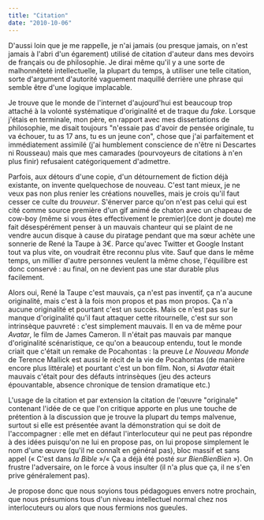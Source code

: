 ```yaml
---
title: "Citation"
date: "2010-10-06"
---
```


D'aussi loin que je me rappelle, je n'ai jamais (ou presque jamais, on n'est jamais à l'abri d'un égarement) utilisé de citation d'auteur dans mes devoirs de français ou de philosophie. Je dirai même qu'il y a une sorte de malhonnêteté intellectuelle, la plupart du temps, à utiliser une telle citation, sorte d'argument d'autorité vaguement maquillé derrière une phrase qui semble être d'une logique implacable.

Je trouve que le monde de l'internet d'aujourd'hui est beaucoup trop attaché à la volonté systématique d'originalité et de traque du _fake_. Lorsque j'étais en terminale, mon père, en rapport avec mes dissertations de philosophie, me disait toujours "n'essaie pas d'avoir de pensée originale, tu va échouer, tu as 17 ans, tu es un jeune con", chose que j'ai parfaitement et immédiatement assimilé (j'ai humblement conscience de n'être ni Descartes ni Rousseau) mais que mes camarades (pourvoyeurs de citations à n'en plus finir) refusaient catégoriquement d'admettre.

Parfois, aux détours d'une copie, d'un détournement de fiction déjà existante, on invente quelquechose de nouveau. C'est tant mieux, je ne veux pas non plus renier les créations nouvelles, mais je crois qu'il faut cesser ce culte du _trouveur_. S'énerver parce qu'on n'est pas celui qui est cité comme source première d'un gif animé de chaton avec un chapeau de cow-boy (même si vous êtes effectivement le premier)(ce dont je doute) me fait désespérément penser à un mauvais chanteur qui se plaint de ne vendre aucun disque à cause du piratage pendant que ma sœur achète une sonnerie de René la Taupe à 3€. Parce qu'avec Twitter et Google Instant tout va plus vite, on voudrait être reconnu plus vite. Sauf que dans le même temps, un millier d'autre personnes veulent la même chose, l'équilibre est donc conservé : au final, on ne devient pas une star durable plus facilement.

Alors oui, René la Taupe c'est mauvais, ça n'est pas inventif, ça n'a aucune originalité, mais c'est à la fois mon propos et pas mon propos. Ça n'a aucune originalité et pourtant c'est un succès. Mais ce n'est pas sur le manque d'originalité qu'il faut attaquer cette ritournelle, c'est sur son intrinsèque pauvreté : c'est simplement mauvais. Il en va de même pour _Avatar_, le film de James Cameron. Il n'était pas mauvais par manque d'originalité scénaristique, ce qu'on a beaucoup entendu, tout le monde criait que c'était un remake de Pocahontas : la preuve _Le Nouveau Monde_ de Terence Mallick est aussi le récit de la vie de Pocahontas (de manière encore plus littérale) et pourtant c'est un bon film. Non, si _Avatar_ était mauvais c'était pour des défauts intrinsèques (jeu des acteurs épouvantable, absence chronique de tension dramatique etc.)

L'usage de la citation et par extension la citation de l'œuvre "originale" contenant l'idée de ce que l'on critique apporte en plus une touche de prétention à la discussion que je trouve la plupart du temps malvenue, surtout si elle est présentée avant la démonstration qui se doit de l'accompagner : elle met en défaut l'interlocuteur qui ne peut pas répondre à des idées puisqu'on ne lui en propose pas, on lui propose simplement le nom d'une œuvre (qu'il ne connaît en général pas), bloc massif et sans appel (« C'est dans _la Bible_ »/« Ça a déjà été posté _sur BienBienBien_ »). On frustre l'adversaire, on le force à vous insulter (il n'a plus que ça, il ne s'en prive généralement pas).

Je propose donc que nous soyions tous pédagogues envers notre prochain, que nous présumions tous d'un niveau intellectuel normal chez nos interlocuteurs ou alors que nous fermions nos gueules.
